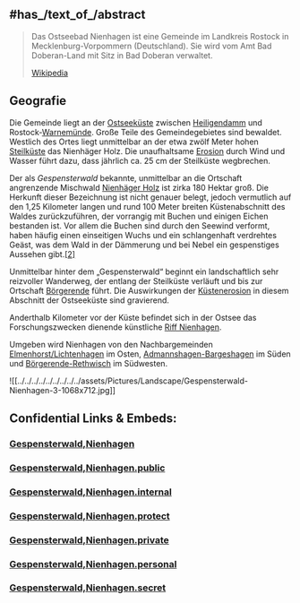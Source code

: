 ## #has_/text_of_/abstract 

> Das Ostseebad Nienhagen ist eine Gemeinde im Landkreis Rostock in Mecklenburg-Vorpommern (Deutschland). Sie wird vom Amt Bad Doberan-Land mit Sitz in Bad Doberan verwaltet.
>
> [Wikipedia](https://de.wikipedia.org/wiki/Nienhagen%20(Landkreis%20Rostock))

## Geografie

Die Gemeinde liegt an der [Ostseeküste](https://de.wikipedia.org/wiki/Ostsee "Ostsee") zwischen [Heiligendamm](https://de.wikipedia.org/wiki/Heiligendamm) und Rostock-[Warnemünde](https://de.wikipedia.org/wiki/Warnem%C3%BCnde "Warnemünde"). Große Teile des Gemeindegebietes sind bewaldet. Westlich des Ortes liegt unmittelbar an der etwa zwölf Meter hohen [Steilküste](https://de.wikipedia.org/wiki/Steilk%C3%BCste "Steilküste") das Nienhäger Holz. Die unaufhaltsame [Erosion](https://de.wikipedia.org/wiki/Erosion_(Geologie)#Abrasion_(marine_Erosion) "Erosion (Geologie)") durch Wind und Wasser führt dazu, dass jährlich ca. 25 cm der Steilküste wegbrechen.

Der als _Gespensterwald_ bekannte, unmittelbar an die Ortschaft angrenzende Mischwald [Nienhäger Holz](https://de.wikipedia.org/w/index.php?title=Nienh%C3%A4ger_Holz&action=edit&redlink=1 "Nienhäger Holz (Seite nicht vorhanden)") ist zirka 180 Hektar groß. Die Herkunft dieser Bezeichnung ist nicht genauer belegt, jedoch vermutlich auf den 1,25 Kilometer langen und rund 100 Meter breiten Küstenabschnitt des Waldes zurückzuführen, der vorrangig mit Buchen und einigen Eichen bestanden ist. Vor allem die Buchen sind durch den Seewind verformt, haben häufig einen einseitigen Wuchs und ein schlangenhaft verdrehtes Geäst, was dem Wald in der Dämmerung und bei Nebel ein gespenstiges Aussehen gibt.[[2]](https://de.wikipedia.org/wiki/Nienhagen_%28Landkreis_Rostock%29#cite_note-2)

Unmittelbar hinter dem „Gespensterwald“ beginnt ein landschaftlich sehr reizvoller Wanderweg, der entlang der Steilküste verläuft und bis zur Ortschaft [Börgerende](https://de.wikipedia.org/wiki/B%C3%B6rgerende "Börgerende") führt. Die Auswirkungen der [Küstenerosion](https://de.wikipedia.org/wiki/K%C3%BCstenerosion "Küstenerosion") in diesem Abschnitt der Ostseeküste sind gravierend.

Anderthalb Kilometer vor der Küste befindet sich in der Ostsee das Forschungszwecken dienende künstliche [Riff Nienhagen](https://de.wikipedia.org/wiki/Riff_Nienhagen "Riff Nienhagen").

Umgeben wird Nienhagen von den Nachbargemeinden [Elmenhorst/Lichtenhagen](https://de.wikipedia.org/wiki/Elmenhorst/Lichtenhagen "Elmenhorst/Lichtenhagen") im Osten, [Admannshagen-Bargeshagen](https://de.wikipedia.org/wiki/Admannshagen-Bargeshagen "Admannshagen-Bargeshagen") im Süden und [Börgerende-Rethwisch](https://de.wikipedia.org/wiki/B%C3%B6rgerende-Rethwisch "Börgerende-Rethwisch") im Südwesten.

![[../../../../../../../../../assets/Pictures/Landscape/Gespensterwald-Nienhagen-3-1068x712.jpg]]


## Confidential Links & Embeds: 

### [Gespensterwald,Nienhagen](/_Standards/Earth/Continent/Europe/Europe~Central/Germany/Germany~East/Brandenburg/_Sights/Gespensterwald,Nienhagen.md) 

### [Gespensterwald,Nienhagen.public](/_public/Earth/Continent/Europe/Europe~Central/Germany/Germany~East/Brandenburg/_Sights/Gespensterwald,Nienhagen.public.md) 

### [Gespensterwald,Nienhagen.internal](/_internal/Earth/Continent/Europe/Europe~Central/Germany/Germany~East/Brandenburg/_Sights/Gespensterwald,Nienhagen.internal.md) 

### [Gespensterwald,Nienhagen.protect](/_protect/Earth/Continent/Europe/Europe~Central/Germany/Germany~East/Brandenburg/_Sights/Gespensterwald,Nienhagen.protect.md) 

### [Gespensterwald,Nienhagen.private](/_private/Earth/Continent/Europe/Europe~Central/Germany/Germany~East/Brandenburg/_Sights/Gespensterwald,Nienhagen.private.md) 

### [Gespensterwald,Nienhagen.personal](/_personal/Earth/Continent/Europe/Europe~Central/Germany/Germany~East/Brandenburg/_Sights/Gespensterwald,Nienhagen.personal.md) 

### [Gespensterwald,Nienhagen.secret](/_secret/Earth/Continent/Europe/Europe~Central/Germany/Germany~East/Brandenburg/_Sights/Gespensterwald,Nienhagen.secret.md)

